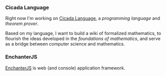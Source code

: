 ### Cicada Language

Right now I'm working on [Cicada Language](https://cicada-lang.org), a *programming language* and *theorem prover*.

Based on my language, I want to build a wiki of formalized mathematics,
to flourish the ideas developed in the *foundations of mathematics*, and serve as a bridge between computer science and mathematics.

### EnchanterJS

[EnchanterJS](https://github.com/enchanterjs/enchanter) is web (and console) application framework.
